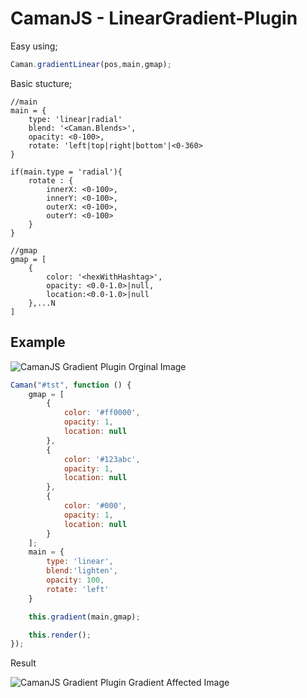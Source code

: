 # CamanJS - LinearGradient-Plugin

Easy using;

```javascript
Caman.gradientLinear(pos,main,gmap);
```

Basic stucture;

```
//main
main = {
	type: 'linear|radial'
	blend: '<Caman.Blends>',
	opacity: <0-100>,
	rotate: 'left|top|right|bottom'|<0-360>
}

if(main.type = 'radial'){
	rotate : {
		innerX: <0-100>,
		innerY: <0-100>,
		outerX: <0-100>,
		outerY: <0-100>
	}
}

//gmap
gmap = [
	{
		color: '<hexWithHashtag>',
		opacity: <0.0-1.0>|null,
		location:<0.0-1.0>|null
	},...N
]
```

## Example

![CamanJS Gradient Plugin Orginal Image](http://fatihmertdogancan.com/github/camanjs-lineargradient/ben.jpg "CamanJS Gradient Plugin Orginal Image")

```javascript
Caman("#tst", function () {
	gmap = [
		{
			color: '#ff0000',
			opacity: 1,
			location: null
		},
		{
			color: '#123abc',
			opacity: 1,
			location: null
		},
		{
			color: '#000',
			opacity: 1,
			location: null
		}
	];
	main = {
		type: 'linear',
		blend:'lighten',
		opacity: 100, 
		rotate: 'left'
	}

	this.gradient(main,gmap);

	this.render();
});
```

Result


![CamanJS Gradient Plugin Gradient Affected Image](http://fatihmertdogancan.com/github/camanjs-lineargradient/canvas.png "CamanJS Gradient Plugin Gradient Affected Image")
